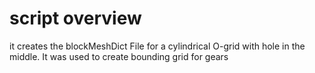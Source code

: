 # script overview
it creates the blockMeshDict File for a cylindrical O-grid with hole in the middle. It was used to create bounding grid for gears
